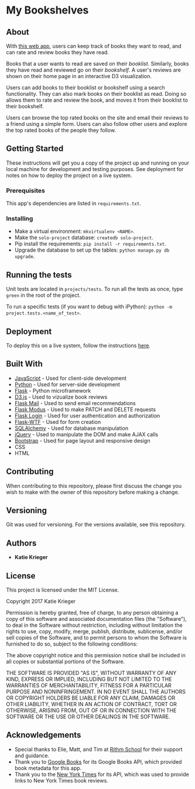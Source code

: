 # My Bookshelves

## About

With [this web app](https://my-bookshelves.herokuapp.com), users can keep track of books they want to read, and can rate and review books they have read. 

Books that a user wants to read are saved on their *booklist*. Similarly, books they have read and reviewed go on their *bookshelf*. A user's reviews are shown on their home page in an interactive D3 visualization.

Users can add books to their booklist or bookshelf using a search functionality. They can also mark books on their booklist as read. Doing so allows them to rate and review the book, and moves it from their booklist to their bookshelf.

Users can browse the top rated books on the site and email their reviews to a friend using a simple form. Users can also follow other users and explore the top rated books of the people they follow. 

## Getting Started

These instructions will get you a copy of the project up and running on your local machine for development and testing purposes. See deployment for notes on how to deploy the project on a live system.

### Prerequisites

This app's dependencies are listed in `requirements.txt`. 

### Installing

* Make a virtual environment: `mkvirtualenv <NAME>`.
* Make the `solo-project` database: `createdb solo-project`.
* Pip install the requirements: `pip install -r requirements.txt`.
* Upgrade the database to set up the tables: `python manage.py db upgrade`.

## Running the tests

Unit tests are located in `projects/tests`. To run all the tests as once, type `green` in the root of the project.

To run a specific tests (if you want to debug with iPython):
`python -m project.tests.<name_of_test>`.

## Deployment

To deploy this on a live system, follow the instructions [here](https://devcenter.heroku.com/articles/getting-started-with-python#introduction).


## Built With

* [JavaScript](https://www.javascript.com/) - Used for client-side development
* [Python](https://www.python.org/) - Used for server-side development
* [Flask](http://flask.pocoo.org/) - Python microframework
* [D3.js](https://github.com/d3/d3/) - Used to vizualize book reviews
* [Flask Mail](https://pythonhosted.org/Flask-Mail/) - Used to send email recommendations
* [Flask Modus](https://pypi.python.org/pypi/Flask-Modus/0.0.1) - Used to make PATCH and DELETE requests
* [Flask Login](https://flask-login.readthedocs.io/en/latest/) - Used for user authentication and authorization
* [Flask-WTF](http://flask.pocoo.org/docs/0.12/patterns/wtforms/) - Used for form creation
* [SQLAlchemy](https://www.sqlalchemy.org/) - Used for database manipulation
* [jQuery](http://jquery.com/) - Used to manipulate the DOM and make AJAX calls
* [Bootstrap](http://getbootstrap.com/2.3.2/) - Used for page layout and responsive design
* CSS
* HTML

## Contributing

When contributing to this repository, please first discuss the change you wish to make with the owner of this repository before making a change.

## Versioning

Git was used for versioning. For the versions available, see this repository.

## Authors

* **Katie Krieger**

## License

This project is licensed under the MIT License.

Copyright 2017 Katie Krieger

Permission is hereby granted, free of charge, to any person obtaining a copy of this software and associated documentation files (the "Software"), to deal in the Software without restriction, including without limitation the rights to use, copy, modify, merge, publish, distribute, sublicense, and/or sell copies of the Software, and to permit persons to whom the Software is furnished to do so, subject to the following conditions:

The above copyright notice and this permission notice shall be included in all copies or substantial portions of the Software.

THE SOFTWARE IS PROVIDED "AS IS", WITHOUT WARRANTY OF ANY KIND, EXPRESS OR IMPLIED, INCLUDING BUT NOT LIMITED TO THE WARRANTIES OF MERCHANTABILITY, FITNESS FOR A PARTICULAR PURPOSE AND NONINFRINGEMENT. IN NO EVENT SHALL THE AUTHORS OR COPYRIGHT HOLDERS BE LIABLE FOR ANY CLAIM, DAMAGES OR OTHER LIABILITY, WHETHER IN AN ACTION OF CONTRACT, TORT OR OTHERWISE, ARISING FROM, OUT OF OR IN CONNECTION WITH THE SOFTWARE OR THE USE OR OTHER DEALINGS IN THE SOFTWARE.

## Acknowledgements

* Special thanks to Elie, Matt, and Tim at [Rithm School](http://rithmschool.com/) for their support and guidance.
* Thank you to [Google Books](https://developers.google.com/books/) for its Google Books API, which provided book metadata for this app.
* Thank you to the [New York Times](http://developer.nytimes.com.) for its API, which was used to provide links to New York Times book reviews.


